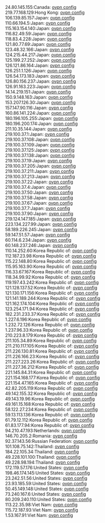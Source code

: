 24.80.145.155:Canada: [ovpn config](vpn/24_80_145_155.ovpn)  
219.77.168.129:Hong Kong: [ovpn config](vpn/219_77_168_129.ovpn)  
106.139.85.157:Japan: [ovpn config](vpn/106_139_85_157.ovpn)  
110.66.194.5:Japan: [ovpn config](vpn/110_66_194_5.ovpn)  
115.163.154.140:Japan: [ovpn config](vpn/115_163_154_140.ovpn)  
116.82.49.59:Japan: [ovpn config](vpn/116_82_49_59.ovpn)  
118.83.4.228:Japan: [ovpn config](vpn/118_83_4_228.ovpn)  
121.80.77.69:Japan: [ovpn config](vpn/121_80_77_69.ovpn)  
123.48.32.166:Japan: [ovpn config](vpn/123_48_32_166.ovpn)  
124.215.44.217:Japan: [ovpn config](vpn/124_215_44_217.ovpn)  
125.199.27.252:Japan: [ovpn config](vpn/125_199_27_252.ovpn)  
126.121.86.164:Japan: [ovpn config](vpn/126_121_86_164.ovpn)  
126.251.1.126:Japan: [ovpn config](vpn/126_251_1_126.ovpn)  
126.54.173.183:Japan: [ovpn config](vpn/126_54_173_183.ovpn)  
126.80.156.237:Japan: [ovpn config](vpn/126_80_156_237.ovpn)  
126.91.163.223:Japan: [ovpn config](vpn/126_91_163_223.ovpn)  
14.14.219.151:Japan: [ovpn config](vpn/14_14_219_151.ovpn)  
150.9.148.163:Japan: [ovpn config](vpn/150_9_148_163.ovpn)  
153.207.126.30:Japan: [ovpn config](vpn/153_207_126_30.ovpn)  
157.147.90.116:Japan: [ovpn config](vpn/157_147_90_116.ovpn)  
160.86.141.224:Japan: [ovpn config](vpn/160_86_141_224.ovpn)  
180.196.105.255:Japan: [ovpn config](vpn/180_196_105_255.ovpn)  
180.196.200.174:Japan: [ovpn config](vpn/180_196_200_174.ovpn)  
211.10.35.144:Japan: [ovpn config](vpn/211_10_35_144.ovpn)  
219.100.37.1:Japan: [ovpn config](vpn/219_100_37_1.ovpn)  
219.100.37.108:Japan: [ovpn config](vpn/219_100_37_108.ovpn)  
219.100.37.109:Japan: [ovpn config](vpn/219_100_37_109.ovpn)  
219.100.37.125:Japan: [ovpn config](vpn/219_100_37_125.ovpn)  
219.100.37.138:Japan: [ovpn config](vpn/219_100_37_138.ovpn)  
219.100.37.19:Japan: [ovpn config](vpn/219_100_37_19.ovpn)  
219.100.37.205:Japan: [ovpn config](vpn/219_100_37_205.ovpn)  
219.100.37.211:Japan: [ovpn config](vpn/219_100_37_211.ovpn)  
219.100.37.213:Japan: [ovpn config](vpn/219_100_37_213.ovpn)  
219.100.37.22:Japan: [ovpn config](vpn/219_100_37_22.ovpn)  
219.100.37.4:Japan: [ovpn config](vpn/219_100_37_4.ovpn)  
219.100.37.50:Japan: [ovpn config](vpn/219_100_37_50.ovpn)  
219.100.37.58:Japan: [ovpn config](vpn/219_100_37_58.ovpn)  
219.100.37.67:Japan: [ovpn config](vpn/219_100_37_67.ovpn)  
219.100.37.7:Japan: [ovpn config](vpn/219_100_37_7.ovpn)  
219.100.37.90:Japan: [ovpn config](vpn/219_100_37_90.ovpn)  
219.124.147.185:Japan: [ovpn config](vpn/219_124_147_185.ovpn)  
223.134.227.99:Japan: [ovpn config](vpn/223_134_227_99.ovpn)  
58.189.226.245:Japan: [ovpn config](vpn/58_189_226_245.ovpn)  
59.147.51.57:Japan: [ovpn config](vpn/59_147_51_57.ovpn)  
60.114.6.234:Japan: [ovpn config](vpn/60_114_6_234.ovpn)  
60.148.237.246:Japan: [ovpn config](vpn/60_148_237_246.ovpn)  
110.14.252.60:Korea Republic of: [ovpn config](vpn/110_14_252_60.ovpn)  
112.187.23.98:Korea Republic of: [ovpn config](vpn/112_187_23_98.ovpn)  
115.22.148.80:Korea Republic of: [ovpn config](vpn/115_22_148_80.ovpn)  
115.95.163.90:Korea Republic of: [ovpn config](vpn/115_95_163_90.ovpn)  
116.33.67.167:Korea Republic of: [ovpn config](vpn/116_33_67_167.ovpn)  
118.34.99.92:Korea Republic of: [ovpn config](vpn/118_34_99_92.ovpn)  
119.197.43.242:Korea Republic of: [ovpn config](vpn/119_197_43_242.ovpn)  
121.128.137.52:Korea Republic of: [ovpn config](vpn/121_128_137_52.ovpn)  
121.130.171.156:Korea Republic of: [ovpn config](vpn/121_130_171_156.ovpn)  
121.141.189.244:Korea Republic of: [ovpn config](vpn/121_141_189_244.ovpn)  
121.162.174.104:Korea Republic of: [ovpn config](vpn/121_162_174_104.ovpn)  
123.254.171.94:Korea Republic of: [ovpn config](vpn/123_254_171_94.ovpn)  
182.231.233.37:Korea Republic of: [ovpn config](vpn/182_231_233_37.ovpn)  
1.227.6.196:Korea Republic of: [ovpn config](vpn/1_227_6_196.ovpn)  
1.232.72.126:Korea Republic of: [ovpn config](vpn/1_232_72_126.ovpn)  
1.237.96.33:Korea Republic of: [ovpn config](vpn/1_237_96_33.ovpn)  
210.223.8.179:Korea Republic of: [ovpn config](vpn/210_223_8_179.ovpn)  
211.105.34.89:Korea Republic of: [ovpn config](vpn/211_105_34_89.ovpn)  
211.210.117.105:Korea Republic of: [ovpn config](vpn/211_210_117_105.ovpn)  
211.226.130.81:Korea Republic of: [ovpn config](vpn/211_226_130_81.ovpn)  
211.226.166.23:Korea Republic of: [ovpn config](vpn/211_226_166_23.ovpn)  
211.227.223.26:Korea Republic of: [ovpn config](vpn/211_227_223_26.ovpn)  
211.227.36.212:Korea Republic of: [ovpn config](vpn/211_227_36_212.ovpn)  
221.145.84.31:Korea Republic of: [ovpn config](vpn/221_145_84_31.ovpn)  
221.154.168.177:Korea Republic of: [ovpn config](vpn/221_154_168_177.ovpn)  
221.154.47.165:Korea Republic of: [ovpn config](vpn/221_154_47_165.ovpn)  
42.82.205.119:Korea Republic of: [ovpn config](vpn/42_82_205_119.ovpn)  
49.142.155.32:Korea Republic of: [ovpn config](vpn/49_142_155_32.ovpn)  
49.143.19.96:Korea Republic of: [ovpn config](vpn/49_143_19_96.ovpn)  
49.161.15.168:Korea Republic of: [ovpn config](vpn/49_161_15_168.ovpn)  
58.122.27.234:Korea Republic of: [ovpn config](vpn/58_122_27_234.ovpn)  
59.13.113.136:Korea Republic of: [ovpn config](vpn/59_13_113_136.ovpn)  
61.79.12.112:Korea Republic of: [ovpn config](vpn/61_79_12_112.ovpn)  
61.83.177.94:Korea Republic of: [ovpn config](vpn/61_83_177_94.ovpn)  
94.210.47.193:Netherlands: [ovpn config](vpn/94_210_47_193.ovpn)  
146.70.205.2:Romania: [ovpn config](vpn/146_70_205_2.ovpn)  
92.37.143.56:Russian Federation: [ovpn config](vpn/92_37_143_56.ovpn)  
101.108.75.142:Thailand: [ovpn config](vpn/101_108_75_142.ovpn)  
184.22.105.34:Thailand: [ovpn config](vpn/184_22_105_34.ovpn)  
49.228.101.100:Thailand: [ovpn config](vpn/49_228_101_100.ovpn)  
49.228.98.194:Thailand: [ovpn config](vpn/49_228_98_194.ovpn)  
172.119.57.176:United States: [ovpn config](vpn/172_119_57_176.ovpn)  
198.46.174.145:United States: [ovpn config](vpn/198_46_174_145.ovpn)  
23.242.51.56:United States: [ovpn config](vpn/23_242_51_56.ovpn)  
23.93.185.59:United States: [ovpn config](vpn/23_93_185_59.ovpn)  
50.45.149.148:United States: [ovpn config](vpn/50_45_149_148.ovpn)  
73.240.167.6:United States: [ovpn config](vpn/73_240_167_6.ovpn)  
80.209.240.110:United States: [ovpn config](vpn/80_209_240_110.ovpn)  
113.22.35.98:Viet Nam: [ovpn config](vpn/113_22_35_98.ovpn)  
115.72.187.93:Viet Nam: [ovpn config](vpn/115_72_187_93.ovpn)  
1.53.167.91:Viet Nam: [ovpn config](vpn/1_53_167_91.ovpn)  
